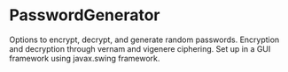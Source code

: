 # PasswordGenerator

Options to encrypt, decrypt, and generate random passwords. Encryption and decryption through vernam and vigenere ciphering. Set up in a GUI framework using javax.swing framework.
